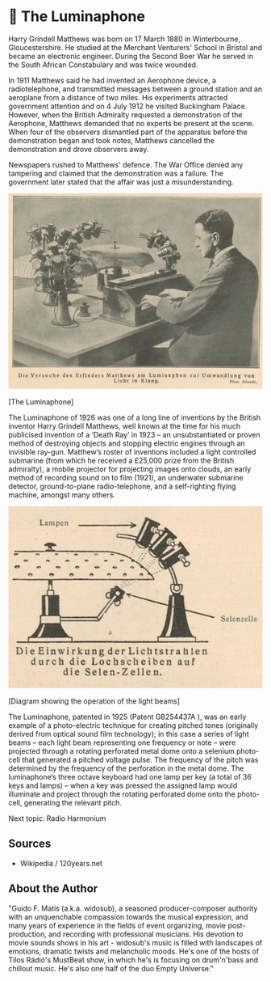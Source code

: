 # 🔬 The Luminaphone

Harry Grindell Matthews was born on 17 March 1880 in Winterbourne, Gloucestershire. He studied at the Merchant Venturers' School in Bristol and became an electronic engineer. During the Second Boer War he served in the South African Constabulary and was twice wounded.

In 1911 Matthews said he had invented an Aerophone device, a radiotelephone, and transmitted messages between a ground station and an aeroplane from a distance of two miles. His experiments attracted government attention and on 4 July 1912 he visited Buckingham Palace.
However, when the British Admiralty requested a demonstration of the Aerophone, Matthews demanded that no experts be present at the scene. When four of the observers dismantled part of the apparatus before the demonstration began and took notes, Matthews cancelled the demonstration and drove observers away.

Newspapers rushed to Matthews' defence. The War Office denied any tampering and claimed that the demonstration was a failure. The government later stated that the affair was just a misunderstanding.

![The Luminaphone](_static/images/the-luminaphone/the-luminaphone.jpg)

[The Luminaphone]

The Luminaphone of 1926 was one of a long line of inventions by the British inventor Harry Grindell Matthews, well known at the time for his much publicised invention of a ‘Death Ray’ in 1923 – an unsubstantiated or proven method of destroying objects and stopping electric engines through an invisible ray-gun. Matthew’s roster of inventions included a light controlled submarine (from which he received a £25,000 prize from the British admiralty), a mobile projector for projecting images onto clouds, an early method of recording sound on to film (1921), an underwater submarine detector, ground-to-plane radio-telephone, and a self-righting flying machine, amongst many others.

![The Luminaphone](_static/images/the-luminaphone/the-luminaphone-diagram.jpg)

[Diagram showing the operation of the light beams]

The Luminaphone, patented in 1925 (Patent GB254437A ), was an early example of a photo-electric technique for creating pitched tones (originally derived from optical sound film technology); in this case a series of light beams – each light beam representing one frequency or note – were projected through a rotating perforated metal dome onto
a selenium photo-cell that generated a pitched voltage pulse. The frequency of the pitch was determined by the frequency of the perforation in the metal dome. The luminaphone’s three octave keyboard had one lamp per key (a total of 36 keys and lamps) – when a key was pressed the assigned lamp would illuminate and project through the rotating perforated dome onto the photo-cell, generating the
relevant pitch.

Next topic: Radio Harmonium

## Sources

- Wikipedia / 120years.net

## About the Author

"Guido F. Matis (a.k.a. widosub), a seasoned producer-composer authority with an unquenchable compassion towards the musical expression, and many years of experience in the fields of event organizing, movie post-production, and recording with professional musicians. His devotion to movie sounds shows in his art - widosub's music is filled with landscapes of emotions, dramatic twists and melancholic moods. He's one of the hosts of Tilos Rádió's MustBeat show, in which he's is focusing on drum'n'bass and chillout music. He's also one half of the duo Empty Universe."
